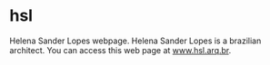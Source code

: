 # hsl
Helena Sander Lopes webpage. Helena Sander Lopes is a brazilian architect. You can access this web page at <a href="http://www.hsl.arq.br" target="_blank">www.hsl.arq.br</a>.